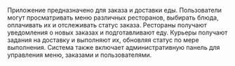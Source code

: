 Приложение предназначено для заказа и доставки еды. Пользователи могут просматривать меню различных ресторанов, выбирать блюда, оплачивать их и отслеживать статус заказа. Рестораны получают уведомления о новых заказах и подготавливают еду. Курьеры получают задания на доставку и выполняют их, обновляя статус по мере выполнения. Система также включает административную панель для управления меню, заказами и пользователями.
